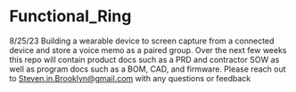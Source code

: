 # Functional_Ring
8/25/23
Building a wearable device to screen capture from a connected device and store a voice memo as a paired group. Over the next few weeks this repo will contain product docs such as a PRD and contractor SOW as well as program docs such as a BOM, CAD, and firmware. Please reach out to Steven.in.Brooklyn@gmail.com with any questions or feedback
